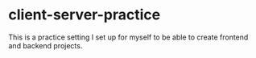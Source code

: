 # client-server-practice

This is a practice setting I set up for myself to be able to create frontend and backend projects.